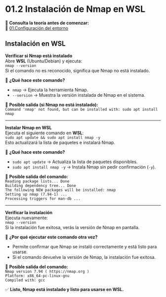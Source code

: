 # 01.2 Instalación de Nmap en WSL

📖 **Consulta la teoría antes de comenzar:**  
🔗 [01.Configuración del entorno](https://courageous-tail-945.notion.site/01-Configuraci-n-del-entorno-19582d5d542380bd8790f5e20d81f4f4)

## Instalación en WSL

**Verificar si Nmap está instalado**  
Abre **WSL** (Ubuntu/Debian) y ejecuta:  
`nmap --version`  
Si el comando no es reconocido, significa que Nmap no está instalado.

📌 **¿Qué hace este comando?**  
- `nmap` → Ejecuta la herramienta Nmap.  
- `--version` → Muestra la versión instalada de Nmap en el sistema.  

📌 **Posible salida (si Nmap no está instalado):**  
`Command 'nmap' not found, but can be installed with: sudo apt install nmap`  

---

**Instalar Nmap en WSL**  
Ejecuta el siguiente comando en **WSL**:  
`sudo apt update && sudo apt install nmap -y`  
Esto actualizará la lista de paquetes e instalará Nmap.

📌 **¿Qué hace este comando?**  
- `sudo apt update` → Actualiza la lista de paquetes disponibles.  
- `sudo apt install nmap -y` → Instala Nmap sin pedir confirmación (`-y`).  

📌 **Posible salida del comando:**  
`Reading package lists... Done`  
`Building dependency tree... Done`  
`The following NEW packages will be installed: nmap`  
`Setting up nmap (7.94-1) ...`  
`Processing triggers for man-db ...`  

---

**Verificar la instalación**  
Ejecuta nuevamente:  
`nmap --version`  
Si la instalación fue exitosa, verás la versión de Nmap en pantalla.

📌 **¿Por qué ejecutar este comando otra vez?**  
- Permite confirmar que Nmap se instaló correctamente y está listo para usarse.  
- Si el comando devuelve la versión de Nmap, la instalación fue exitosa.  

📌 **Posible salida del comando:**  
`Nmap version 7.94 ( https://nmap.org )`  
`Platform: x86_64-pc-linux-gnu`  
`Compiled with: gcc`  

✅ **Listo, Nmap está instalado y listo para usarse en WSL.**
